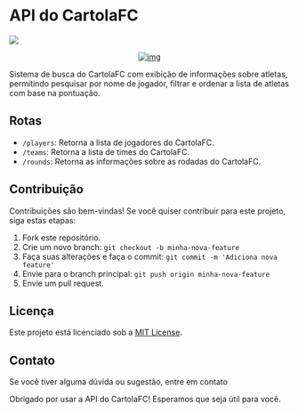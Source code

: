 
# API do CartolaFC
<img src="http://img.shields.io/static/v1?label=STATUS&message=EM%20DESENVOLVIMENTO&color=GREEN&style=for-the-badge"/>

<p align="center">
<a href="https://ibb.co/4Vf5ZP8" height="500px"><img src="https://i.ibb.co/87BSD6r/img.png" alt="img" border="0"></a></p>



Sistema de busca do CartolaFC com exibição de informações sobre atletas, permitindo pesquisar por nome de jogador, filtrar e ordenar a lista de atletas com base na pontuação.

## Rotas

- `/players`: Retorna a lista de jogadores do CartolaFC.
- `/teams`: Retorna a lista de times do CartolaFC.
- `/rounds`: Retorna as informações sobre as rodadas do CartolaFC.

## Contribuição

Contribuições são bem-vindas! Se você quiser contribuir para este projeto, siga estas etapas:

1. Fork este repositório.
2. Crie um novo branch: `git checkout -b minha-nova-feature`
3. Faça suas alterações e faça o commit: `git commit -m 'Adiciona nova feature'`
4. Envie para o branch principal: `git push origin minha-nova-feature`
5. Envie um pull request.

## Licença

Este projeto está licenciado sob a [MIT License](https://opensource.org/licenses/MIT).

## Contato

Se você tiver alguma dúvida ou sugestão, entre em contato

Obrigado por usar a API do CartolaFC! Esperamos que seja útil para você.

